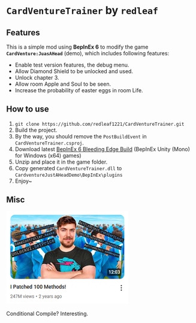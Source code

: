 # `CardVentureTrainer` by `redleaf`

## Features

This is a simple mod using **BepInEx 6** to modify the game **`CardVenture:JuasAHead`** (demo), which includes following features:

* Enable test version features, the debug menu.
* Allow Diamond Shield to be unlocked and used.
* Unlock chapter 3.
* Allow room Apple and Soul to be seen.
* Increase the probability of easter eggs in room Life.

## How to use

1. `git clone https://github.com/redleaf1221/CardVentureTrainer.git `
2. Build the project.
3. By the way, you should remove the `PostBuildEvent` in `CardVentureTrainer.csproj`.
4. Download latest [BepInEx 6 Bleeding Edge Build](https://builds.bepinex.dev/projects/bepinex_be) (BepInEx Unity (Mono) for Windows (x64) games)
5. Unzip and place it in the game folder.
6. Copy generated `CardVentureTrainer.dll` to `CardventureJustAHeadDemo\BepInEx\plugins`
7. Enjoy~

## Misc

<img src="misc/I Patched 100 Methods.png">

Conditional Compile? Interesting.
